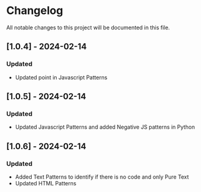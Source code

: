 # Changelog

All notable changes to this project will be documented in this file.


## [1.0.4] - 2024-02-14
### Updated
- Updated point in Javascript Patterns

## [1.0.5] - 2024-02-14
### Updated
- Updated Javascript Patterns and added Negative JS patterns in Python

## [1.0.6] - 2024-02-14
### Updated
- Added Text Patterns to identify if there is no code and only Pure Text
- Updated HTML Patterns

